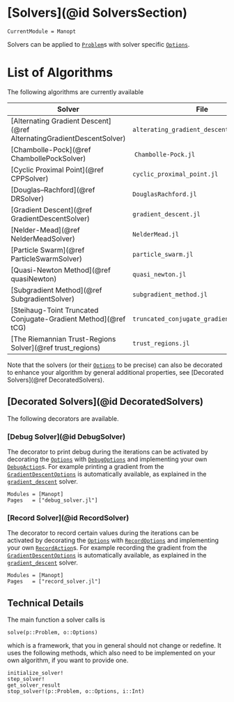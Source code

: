 
# [Solvers](@id SolversSection)

```@meta
CurrentModule = Manopt
```

Solvers can be applied to [`Problem`](@ref)s with solver
specific [`Options`](@ref).

# List of Algorithms

The following algorithms are currently available

| Solver  | File   | Problem & Option  |
----------|--------|-------------------|
[Alternating Gradient Descent](@ref AlternatingGradientDescentSolver) | `alterating_gradient_descent.jl` | [`AlternatingGradientProblem`](@ref), [`AlternatingGradientDescentOptions`](@ref)
[Chambolle-Pock](@ref ChambollePockSolver) | `Chambolle-Pock.jl` | [`PrimalDualProblem`](@ref), [`ChambollePockOptions`](@ref)
[Cyclic Proximal Point](@ref CPPSolver) | `cyclic_proximal_point.jl` | [`ProximalProblem`](@ref), [`CyclicProximalPointOptions`](@ref)
[Douglas–Rachford](@ref DRSolver) | `DouglasRachford.jl` | [`ProximalProblem`](@ref), [`DouglasRachfordOptions`](@ref)
[Gradient Descent](@ref GradientDescentSolver) | `gradient_descent.jl` |  [`GradientProblem`](@ref), [`GradientDescentOptions`](@ref)
[Nelder-Mead](@ref NelderMeadSolver) | `NelderMead.jl` | [`CostProblem`](@ref), [`NelderMeadOptions`](@ref)
[Particle Swarm](@ref ParticleSwarmSolver) | `particle_swarm.jl` | [`CostProblem`](@ref), [`ParticleSwarmOptions`](@ref)
[Quasi-Newton Method](@ref quasiNewton) | `quasi_newton.jl`| [`GradientProblem`](@ref), [`QuasiNewtonOptions`](@ref)
[Subgradient Method](@ref SubgradientSolver) | `subgradient_method.jl` | [`SubGradientProblem`](@ref), [`SubGradientMethodOptions`](@ref)
[Steihaug-Toint Truncated Conjugate-Gradient Method](@ref tCG) | `truncated_conjugate_gradient_descent.jl` | [`HessianProblem`](@ref), [`TruncatedConjugateGradientOptions`](@ref)
[The Riemannian Trust-Regions Solver](@ref trust_regions) | `trust_regions.jl` | [`HessianProblem`](@ref), [`TrustRegionsOptions`](@ref)

Note that the solvers (or their [`Options`](@ref) to be precise) can also be decorated to enhance your algorithm by general additional properties, see [Decorated Solvers](@ref DecoratedSolvers).

## [Decorated Solvers](@id DecoratedSolvers)

The following decorators are available.

### [Debug Solver](@id DebugSolver)

The decorator to print debug during the iterations can be activated by
decorating the [`Options`](@ref) with [`DebugOptions`](@ref) and implementing
your own [`DebugAction`](@ref)s.
For example printing a gradient from the [`GradientDescentOptions`](@ref) is
automatically available, as explained in the [`gradient_descent`](@ref) solver.

```@autodocs
Modules = [Manopt]
Pages   = ["debug_solver.jl"]
```

### [Record Solver](@id RecordSolver)

The decorator to record certain values during the iterations can be activated by
decorating the [`Options`](@ref) with [`RecordOptions`](@ref) and implementing
your own [`RecordAction`](@ref)s.
For example recording the gradient from the [`GradientDescentOptions`](@ref) is
automatically available, as explained in the [`gradient_descent`](@ref) solver.

```@autodocs
Modules = [Manopt]
Pages   = ["record_solver.jl"]
```

## Technical Details

 The main function a solver calls is

```@docs
solve(p::Problem, o::Options)
```

which is a framework, that you in general should not change or redefine.
It uses the following methods, which also need to be implemented on your own
algorithm, if you want to provide one.

```@docs
initialize_solver!
step_solver!
get_solver_result
stop_solver!(p::Problem, o::Options, i::Int)
```
